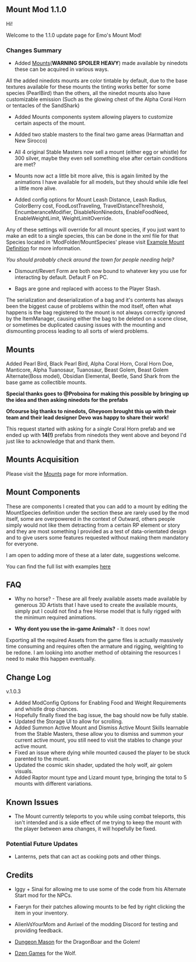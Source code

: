 ## Mount Mod 1.1.0

Hi! 

Welcome to the 1.1.0 update page for Emo's Mount Mod!




### Changes Summary 

- Added [Mounts](https://github.com/Grim-/Outward.Mount/blob/main/docs/Mounts.md)(**WARNING SPOILER HEAVY**) made available by ninedots these can be acquired in various ways.

All the added ninedots mounts are color tintable by default, due to the base textures available for these mounts the tinting works better for some species (PearlBird) than the others, all the ninedot mounts also have customizable emission (Such as the glowing chest of the Alpha Coral Horn or tentacles of the SandShark)

- Added Mounts components system allowing players to customize certain aspects of the mount.

- Added two stable masters to the final two game areas (Harmattan and New Sirocco)

- All 4 original Stable Masters now sell a mount (either egg or whistle) for 300 silver, maybe they even sell something else after certain conditions are met? 

- Mounts now act a little bit more alive, this is again limited by the animations I have available for all models, but they should while idle feel a little more alive.

- Added config options for Mount Leash Distance, Leash Radius, ColorBerry cost, FoodLostTraveling, TravelDistanceThreshold, EncumberanceModifier, DisableNonNinedots, EnableFoodNeed, EnableWeightLimit, WeightLimitOverride.

Any of these settings will override for all mount species, if you just want to make an edit to a single species, this can be done in the xml file for that Species located in 'ModFolder/MountSpecies' please visit [Example Mount Definition](https://github.com/Grim-/Outward.Mount/edit/main/docs/ExampleMountDefinition.md) for more information.


*You should probably check around the town for people needing help?*

- Dismount/Revert Form are both now bound to whatever key you use for interacting by default. 
Default F on PC.

- Bags are gone and replaced with access to the Player Stash.

The serialization and deserialization of a bag and it's contents has always been the biggest cause of problems within the mod itself, often what happens is the bag registered to the mount is not always correctly ignored by the ItemManager, causing either the bag to be deleted on a scene close, or sometimes be duplicated causing issues with the mounting and dismounting process leading to all sorts of wierd problems.

## Mounts

Added Pearl Bird, Black Pearl Bird, Alpha Coral Horn, Coral Horn Doe, Manticore, Alpha Tuanosaur, Tuanosaur, Beast Golem, Beast Golem Alternate(Boss model), Obsidian Elemental, Beetle, Sand Shark from the base game as collectible mounts. 

**Special thanks goes to @Proboina for making this possible by bringing up the idea and then asking ninedots for the prefabs** 

**Ofcourse big thanks to ninedots, Gheyoom brought this up with their team and their lead designer Devo was happy to share their work!**

This request started with asking for a *single* Coral Horn prefab and we ended up with **14(!)** prefabs from ninedots they went above and beyond I'd just like to acknowledge that and thank them.


## Mounts Acquisition
Please visit the [Mounts](https://github.com/Grim-/Outward.Mount/blob/main/Mounts.md) page for more information.



## Mount Components
These are components I created that you can add to a mount by editing the MountSpecies definition under the <MountComponents> </MountComponents> section these are rarely used by the mod itself, some are overpowered in the context of Outward, others people simply would not like them detracting from a certain RP element or story and they are most something I provided as a test of data-orientated design and to give users some features requested without making them mandatory for everyone.

I am open to adding more of these at a later date, suggestions welcome.


You can find the full list with examples [here](https://github.com/Grim-/Outward.Mount/blob/main/docs/MountComponents.md)

## FAQ 

- Why no horse? - These are all freely available assets made available by generous 3D Artists that I have used to create the available mounts, simply put I could not find a free Horse model that is fully rigged with the minimum required animations.

- __Why dont you use the in-game Animals?__ - It does now!

Exporting all the required Assets from the game files is actually massively time consuming and requires often the armature and rigging, weighting to be redone. I am looking into another method of obtaining the resources I need to make this happen eventually.

## Change Log

v.1.0.3 
- Added ModConfig Options for Enabling Food and Weight Requirements and whistle drop chances.
- Hopefully finally fixed the bag issue, the bag should now be fully stable. 
- Updated the Storage UI to allow for scrolling.
- Added Summon Active Mount and Dismiss Active Mount Skills learnable from the Stable Masters, these allow you to dismiss and summon your current active mount, you still need to visit the stables to change your active mount.
- Fixed an issue where dying while mounted caused the player to be stuck parented to the mount.
- Updated the cosmic skin shader, updated the holy wolf, air golem visuals.
- Added Raptor mount type and Lizard mount type, bringing the total to 5 mounts with different variations.

## Known Issues
- The Mount currently teleports to you while using combat teleports, this isn't intended and is a side effect of me trying to keep the mount with the player between area changes, it will hopefully be fixed.

### Potential Future Updates
 - Lanterns, pets that can act as cooking pots and other things. 

## Credits

- Iggy + Sinai for allowing me to use some of the code from his Alternate Start mod for the NPCs.

- Faeryn for their patches allowing mounts to be fed by right clicking the item in your inventory.

- AlienVsYourMom and Avrixel of the modding Discord for testing and providing feedback.

- [Dungeon Mason](https://assetstore.unity.com/packages/3d/characters/creatures/dragon-the-soul-eater-and-dragon-boar-77121#description) for the DragonBoar and the Golem!

- [Dzen Games](https://assetstore.unity.com/packages/3d/characters/animals/wolf-animated-45505#description) for the Wolf.
